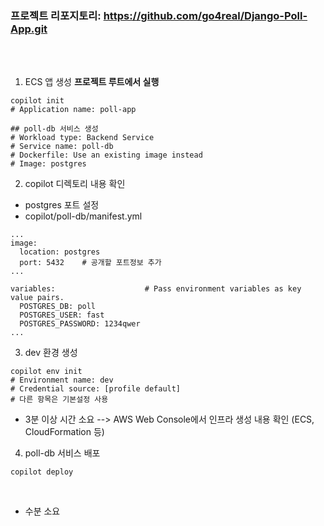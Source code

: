 ### 프로젝트 리포지토리: https://github.com/go4real/Django-Poll-App.git
<br/><br/>
1. ECS 앱 생성  __프로젝트 루트에서 실행__
```
copilot init
# Application name: poll-app

## poll-db 서비스 생성
# Workload type: Backend Service
# Service name: poll-db
# Dockerfile: Use an existing image instead
# Image: postgres
```

2. copilot 디렉토리 내용 확인
+ postgres 포트 설정 
+ copilot/poll-db/manifest.yml

```
...
image:
  location: postgres
  port: 5432    # 공개할 포트정보 추가
...

variables:                    # Pass environment variables as key value pairs.
  POSTGRES_DB: poll
  POSTGRES_USER: fast
  POSTGRES_PASSWORD: 1234qwer
...

```

3. dev 환경 생성
```
copilot env init 
# Environment name: dev
# Credential source: [profile default]
# 다른 항목은 기본설정 사용
```
+ 3분 이상 시간 소요  --> AWS Web Console에서 인프라 생성 내용 확인 (ECS, CloudFormation 등)

4. poll-db 서비스 배포 
```
copilot deploy
```

<br/>

+ 수분 소요
